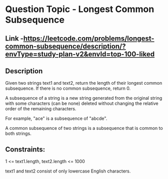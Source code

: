# Question Topic - Longest Common Subsequence


## Link -https://leetcode.com/problems/longest-common-subsequence/description/?envType=study-plan-v2&envId=top-100-liked

## Description

Given two strings text1 and text2, return the length of their longest common subsequence. If there is no common subsequence, return 0.

A subsequence of a string is a new string generated from the original string with some characters (can be none) deleted without changing the relative order of the remaining characters.

For example, "ace" is a subsequence of "abcde".

A common subsequence of two strings is a subsequence that is common to both strings.

## Constraints:

1 <= text1.length, text2.length <= 1000

text1 and text2 consist of only lowercase English characters.
